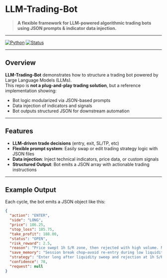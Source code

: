# LLM-Trading-Bot

> **A flexible framework for LLM-powered algorithmic trading bots using JSON prompts & indicator data injection.**

---

[![Python](https://img.shields.io/badge/Python-3.10%2B-blue.svg)](https://www.python.org/downloads/)
[![Status](https://img.shields.io/badge/status-Experimental-orange)]()

---

## Overview

**LLM-Trading-Bot** demonstrates how to structure a trading bot powered by Large Language Models (LLMs).  
This repo is **not a plug-and-play trading solution**, but a reference implementation showing:

- Bot logic modularized via JSON-based prompts
- Data injection of indicators and signals
- Bot outputs structured JSON for downstream automation

---

## Features

- **LLM-driven trade decisions** (entry, exit, SL/TP, etc)
- **Flexible prompt system**: Easily swap or edit trading strategy logic with JSON files
- **Data injection**: Inject technical indicators, price data, or custom signals
- **Structured Output**: Bot emits a JSON array with actionable trading instructions

---

## Example Output

Each cycle, the bot emits a JSON object like this:


```json
{
  "action": "ENTER",
  "side": "LONG",
  "price": 186.25,
  "stop_loss": 185.75,
  "take_profit": 188.00,
  "status": "OPEN",
  "risk_reward": 2.5,
  "reason": "Price swept 1h S/R zone, then rejected with high volume. Multi-timeframe confluence (4h/1h), liquidity grab confirmed. Recent trades show bias long, news neutral.",
  "save_memory": "Session break chop—avoid re-entry during low liquidity next time.",
  "strategy": "Enter long after liquidity sweep and rejection at 1h S/R zone; exit if zone lost.",
  "confidence": 78,
  "request": null
}
